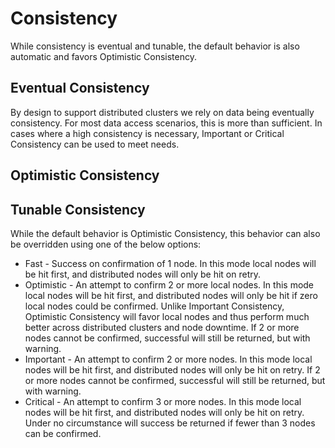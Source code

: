 # Consistency

While consistency is eventual and tunable, the default behavior is also automatic and favors Optimistic Consistency.


## Eventual Consistency

By design to support distributed clusters we rely on data being eventually consistency. For most data access scenarios, this is more than sufficient.
In cases where a high consistency is necessary, Important or Critical Consistency can be used to meet needs.



## Optimistic Consistency




## Tunable Consistency

While the default behavior is Optimistic Consistency, this behavior can also be overridden using one of the below options:

* Fast - Success on confirmation of 1 node. In this mode local nodes will be hit first,
  and distributed nodes will only be hit on retry.
* Optimistic - An attempt to confirm 2 or more local nodes. In this mode local nodes will be hit first,
  and distributed nodes will only be hit if zero local nodes could be confirmed. Unlike Important Consistency,
  Optimistic Consistency will favor local nodes and thus perform much better across distributed clusters and
  node downtime. If 2 or more nodes cannot be confirmed, successful will still be returned, but with warning.
* Important - An attempt to confirm 2 or more nodes. In this mode local nodes will be hit first,
  and distributed nodes will only be hit on retry. If 2 or more nodes cannot be confirmed,
  successful will still be returned, but with warning.
* Critical - An attempt to confirm 3 or more nodes. In this mode local nodes will be hit first,
  and distributed nodes will only be hit on retry. Under no circumstance will success be returned
  if fewer than 3 nodes can be confirmed.
